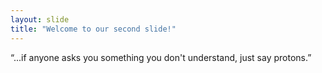 ```yaml
---
layout: slide
title: "Welcome to our second slide!"
---
```

“...if anyone asks you something you don't understand, just say protons.”
